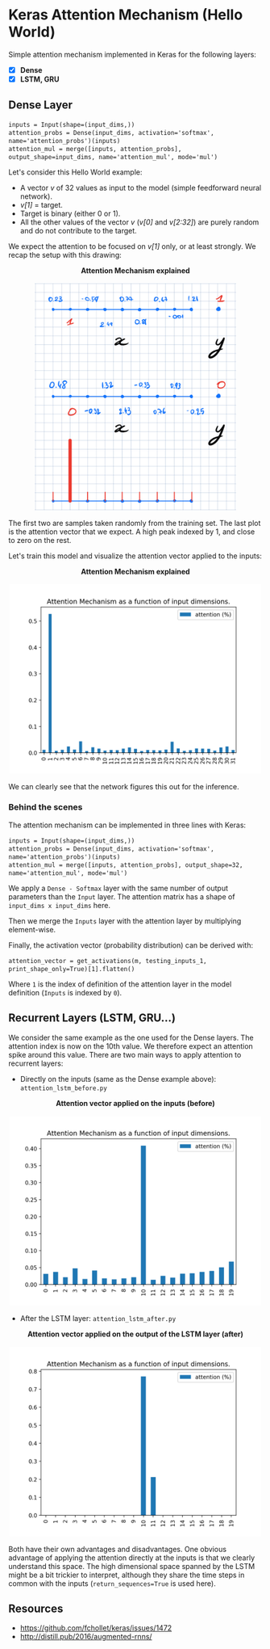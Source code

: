 # Keras Attention Mechanism (Hello World)
Simple attention mechanism implemented in Keras for the following layers:

- [x] **Dense**
- [x] **LSTM, GRU**

## Dense Layer

```
inputs = Input(shape=(input_dims,))
attention_probs = Dense(input_dims, activation='softmax', name='attention_probs')(inputs)
attention_mul = merge([inputs, attention_probs], output_shape=input_dims, name='attention_mul', mode='mul')
```

Let's consider this Hello World example:

- A vector *v* of 32 values as input to the model (simple feedforward neural network).
- *v[1]* = target.
- Target is binary (either 0 or 1).
- All the other values of the vector *v* (*v[0]* and *v[2:32]*) are purely random and do not contribute to the target.

We expect the attention to be focused on *v[1]* only, or at least strongly. We recap the setup with this drawing:

<p align="center">
  <b>Attention Mechanism explained</b><br><br>
  <img src="assets/attention_1.png" width="400">
</p>


The first two are samples taken randomly from the training set. The last plot is the attention vector that we expect. A high peak indexed by 1, and close to zero on the rest.

Let's train this model and visualize the attention vector applied to the inputs:

<p align="center">
  <b>Attention Mechanism explained</b><br><br>
  <img src="assets/1.png" width="500">
</p>

We can clearly see that the network figures this out for the inference.

### Behind the scenes

The attention mechanism can be implemented in three lines with Keras:
```
inputs = Input(shape=(input_dims,))
attention_probs = Dense(input_dims, activation='softmax', name='attention_probs')(inputs)
attention_mul = merge([inputs, attention_probs], output_shape=32, name='attention_mul', mode='mul')
```

We apply a `Dense - Softmax` layer with the same number of output parameters than the `Input` layer. The attention matrix has a shape of `input_dims x input_dims` here.

Then we merge the `Inputs` layer with the attention layer by multiplying element-wise.

Finally, the activation vector (probability distribution) can be derived with:

```
attention_vector = get_activations(m, testing_inputs_1, print_shape_only=True)[1].flatten()
```

Where `1` is the index of definition of the attention layer in the model definition (`Inputs` is indexed by `0`).

## Recurrent Layers (LSTM, GRU...)

We consider the same example as the one used for the Dense layers. The attention index is now on the 10th value. We therefore expect an attention spike around this value. There are two main ways to apply attention to recurrent layers:

- Directly on the inputs (same as the Dense example above): `attention_lstm_before.py`

<p align="center">
  <b>Attention vector applied on the inputs (before)</b><br><br>
  <img src="assets/lstm_before.png" width="500">
</p>

- After the LSTM layer: `attention_lstm_after.py`

<p align="center">
  <b>Attention vector applied on the output of the LSTM layer (after)</b><br><br>
  <img src="assets/lstm_after.png" width="500">
</p>

Both have their own advantages and disadvantages. One obvious advantage of applying the attention directly at the inputs is that we clearly understand this space. The high dimensional space spanned by the LSTM might be a bit trickier to interpret, although they share the time steps in common with the inputs (`return_sequences=True` is used here).

## Resources
- https://github.com/fchollet/keras/issues/1472
- http://distill.pub/2016/augmented-rnns/


